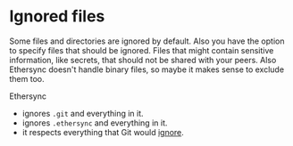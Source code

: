# Ignored files

Some files and directories are ignored by default. Also you have the option to specify files that should be ignored.
Files that might contain sensitive information, like secrets, that should not be shared with your peers. Also Ethersync doesn't handle binary files, so maybe it makes sense to exclude them too.

Ethersync
- ignores `.git` and everything in it.
- ignores `.ethersync` and everything in it.
- it respects everything that Git would [ignore](https://git-scm.com/docs/gitignore).

